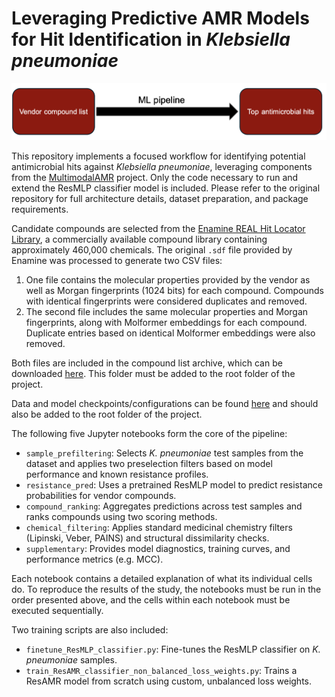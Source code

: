 # Leveraging Predictive AMR Models for Hit Identification in *Klebsiella pneumoniae*

![Pipeline Overview](pipeline.png)

This repository implements a focused workflow for identifying potential antimicrobial hits against *Klebsiella pneumoniae*, leveraging components from the [MultimodalAMR](https://github.com/BorgwardtLab/MultimodalAMR) project. Only the code necessary to run and extend the ResMLP classifier model is included. Please refer to the original repository for full architecture details, dataset preparation, and package requirements.

Candidate compounds are selected from the [Enamine REAL Hit Locator Library](https://enamine.net/compound-libraries/diversity-libraries/hit-locator-library-460), a commercially available compound library containing approximately 460,000 chemicals. The original `.sdf` file provided by Enamine was processed to generate two CSV files:

1. One file contains the molecular properties provided by the vendor as well as Morgan fingerprints (1024 bits) for each compound. Compounds with identical fingerprints were considered duplicates and removed.
2. The second file includes the same molecular properties and Morgan fingerprints, along with Molformer embeddings for each compound. Duplicate entries based on identical Molformer embeddings were also removed.

Both files are included in the compound list archive, which can be downloaded [here](https://drive.google.com/drive/folders/1BskzBQZoI-ezUXUrzfXGV7aHwV1Rp4Tm?usp=sharing). This folder must be added to the root folder of the project.

Data and model checkpoints/configurations can be found [here]() and should also be added to the root folder of the project. 


The following five Jupyter notebooks form the core of the pipeline:
- `sample_prefiltering`: Selects *K. pneumoniae* test samples from the dataset and applies two preselection filters based on model performance and known resistance profiles.
- `resistance_pred`: Uses a pretrained ResMLP model to predict resistance probabilities for vendor compounds.
- `compound_ranking`: Aggregates predictions across test samples and ranks compounds using two scoring methods.
- `chemical_filtering`: Applies standard medicinal chemistry filters (Lipinski, Veber, PAINS) and structural dissimilarity checks.
- `supplementary`: Provides model diagnostics, training curves, and performance metrics (e.g. MCC).

Each notebook contains a detailed explanation of what its individual cells do. To reproduce the results of the study, the notebooks must be run in the order presented above, and the cells within each notebook must be executed sequentially.

Two training scripts are also included:
- `finetune_ResMLP_classifier.py`: Fine-tunes the ResMLP classifier on *K. pneumoniae* samples.
- `train_ResAMR_classifier_non_balanced_loss_weights.py`: Trains a ResAMR model from scratch using custom, unbalanced loss weights.
